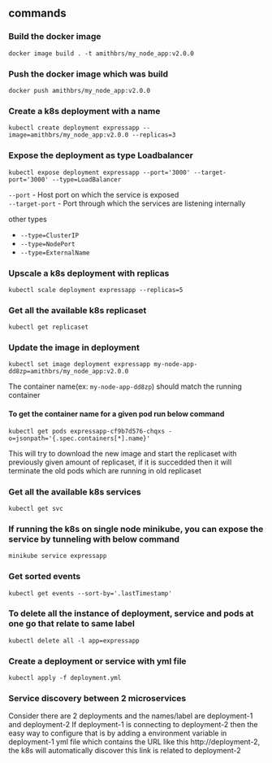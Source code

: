## commands

### Build the docker image

`docker image build . -t amithbrs/my_node_app:v2.0.0`

### Push the docker image which was build

`docker push amithbrs/my_node_app:v2.0.0`

### Create a k8s deployment with a name

`kubectl create deployment expressapp --image=amithbrs/my_node_app:v2.0.0 --replicas=3`

### Expose the deployment as type Loadbalancer

`kubectl expose deployment expressapp --port='3000' --target-port='3000' --type=LoadBalancer`

`--port` - Host port on which the service is exposed<br/>
`--target-port` - Port through which the services are listening internally

other types

- `--type=ClusterIP`
- `--type=NodePort`
- `--type=ExternalName`

### Upscale a k8s deployment with replicas

`kubectl scale deployment expressapp --replicas=5`

### Get all the available k8s replicaset

`kubectl get replicaset`

### Update the image in deployment

`kubectl set image deployment expressapp my-node-app-dd8zp=amithbrs/my_node_app:v2.0.0`

The container name(ex: `my-node-app-dd8zp`) should match the running container

#### To get the container name for a given pod run below command

`kubectl get pods expressapp-cf9b7d576-chqxs -o=jsonpath='{.spec.containers[*].name}'`

This will try to download the new image and start the replicaset with previously given amount of replicaset, if it is succedded then it will terminate the old pods which are running in old replicaset

### Get all the available k8s services

`kubectl get svc`

### If running the k8s on single node minikube, you can expose the service by tunneling with below command

`minikube service expressapp`

### Get sorted events

`kubectl get events --sort-by='.lastTimestamp'`

### To delete all the instance of deployment, service and pods at one go that relate to same label

`kubectl delete all -l app=expressapp`

### Create a deployment or service with yml file

`kubectl apply -f deployment.yml`

### Service discovery between 2 microservices

Consider there are 2 deployments and the names/label are deployment-1 and deployment-2
If deployment-1 is connecting to deployment-2 then the easy way to configure that is by adding a environment variable in deployment-1 yml file which contains the URL like this http://deployment-2, the k8s will automatically discover this link is related to deployment-2